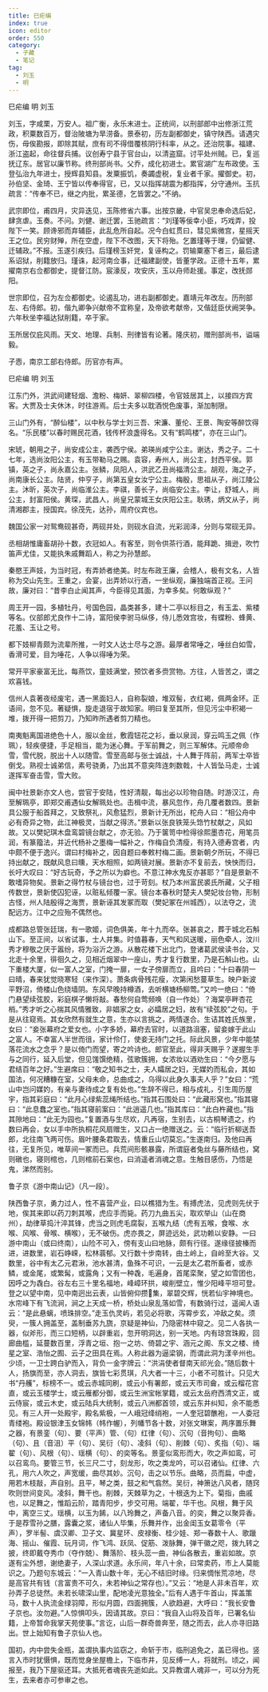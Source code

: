 ```yaml
---
title: 巳疟编
index: true
icon: editor
order: 550
category:
  - 子藏
  - 笔记
tag:
  - 刘玉
  - 明
---
```


巳疟编 明 刘玉  

刘玉，字咸栗，万安人。祖广衡，永乐末进士。正统间，以刑部郎中出修浙江荒政，积粟数百万，督治陂塘为旱涝备。景泰初，历左副都御史，镇守陕西。请遇灾伤，毋俟勘报，即除其赋，庶有司不得借覆核阴行科率，从之。还治院事。福建、浙江盗起，命往督兵捕。议创寿宁县于官台山，以清盗窟。讨平处州贼。已，复巡抚辽东。居官以廉节称。终刑部尚书。父乔，成化初进士。累官湖广左布政使。玉登弘治九年进士，授辉县知县。发粟振饥，奏蠲虚税，复业者千家。擢御史。初，孙伯坚、金琦、王宁皆以传奉得官，已，又以指挥胡震为都指挥，分守通州。玉抗疏言：“传奉不已，继之内批，累圣德，乞皆罢之。”不纳。  

武宗即位，甫四月，灾异迭见，玉陈修省六事。出按京畿，中官吴忠奉命选后妃，肆贪虐。玉奏。不问。刘健、谢迁罢，玉驰疏言：“刘瑾等佞幸小臣，巧戏弄，投陛下一笑。顾谗邪而弃辅臣，此乱危所自起。况今白虹贯曰，彗见紫微宫，星摇天王之位。民穷财殚，所在空虚，陛下不改图，天下将殆。乞置瑾等于理，仍留健、迁辅政。”不报。玉遂引疾归。后瑾榜玉奸党，复诬构之。罚输粟塞下者三，最后逮系诏狱，削籍放归。瑾诛，起河南佥事，迁福建副使，皆董学政。正德十五年，累擢南京右佥都御史，提督江防。宸濠反，攻安庆，玉以舟师赴援。事定，改抚郧阳。  

世宗即位，召为左佥都御史。论遏乱功，进右副都御史。嘉靖元年改左。历刑部左、右侍郎。初，偕九卿争兴献帝不宜称皇，及帝欲考献帝，又偕廷臣伏阙哭争。六年秋坐李福达狱削籍，卒于家。  

玉所居仅庇风雨。天文、地理、兵制、刑律皆有论著。隆庆初，赠刑部尚书，谥端毅。  

子悫，南京工部右侍郎。历官亦有声。  

巳疟编   明 刘玉  

江东门外，洪武间建轻烟、澹粉、梅妍、翠柳四楼，令官妓居其上，以接四方宾客。大贾及士夫休沐，时往游焉。后士夫多以耽酒悦色废事，渐加制限。  

三山门外有，“醉仙楼”，以中秋与学士刘三吾、宋濂、董伦、王景、陶安等醉饮得名。“乐民楼”以春时赐民花酒，钱传杯浪盏得名。又有“鹤鸣楼”，亦在三山门。  

宋琥，朝用之子，尚安成公主，袭西宁侯。弟瑛尚咸宁公主。谢达，秀之子。二十七年，选尚汝阳公主，有玉带勒马之赐。袁容，寿州人，尚公主，封西平侯。郭镇，英之子，尚永嘉公主。张鳞，凤阳人，洪武乙丑尚福清公主。胡观，海之子，尚南康长公主。陆贤，仲亨子，尚第五皇女汝宁公主。梅殷，思祖从子，尚江陵公主。沐昕，英次子，尚临淮公主。李祺，善长子，尚临安公主。李让，舒城人，尚公主，封富阳侯。黄琛，武昌人，尚皇兄蒙城王女庆阳公主。耿琇，炳文从子，尚清湘郡主，授国宾。徐茂先，达孙，周府仪宾也。  

魏国公家一对鸳鸯砚甚奇，两砚并处，则砚水自流，光彩润泽，分则与常砚无异。  

丞相胡惟庸畜胡孙十数，衣冠如人。有客至，则令供茶行酒，能拜跪、揖逊，吹竹笛声尤佳，又能执朱戚舞蹈人，称之为孙慧郎。  

秦愍王声妓，为当时冠，有弄娇者绝美。时左布政王廉，会稽人，极有文名，人皆称为交山先生。王重之，会宴，出弄娇以行酒，一坐纵观，廉独端首正视。王问故，廉对曰：“昔李白止闻其声，今臣得见其面，为幸多矣。何敢纵观？”  

周王开一园，多植牡丹，号国色园，晶类甚多，建十二亭以标目之，有玉盂、紫楼等名。仪部郎尤良作十二诗，富阳侯李驸马纵侈，侍儿悉效宫妆，有蝶粉、蜂黄、花羞、玉让之号。  

都下妓柳青颇为流辈所推，一时文人达士尽与之游。最厚者常唾之，唾丝白如雪，香滑可爱，目为唾花，人争以得唾为荣。  

常开平家豪富无比，每燕饮，童妓满堂，预饮者多赍赏物。方往，人皆苦之，谓之欢喜钱。  

信州人袁著夜经废宅，遇一黑面妇人，自称裂娘，堆双髻，衣红褐，佩两金环。正语间，忽不见。著疑惧，旋走退宿于故知家。明曰复至其所，但见污尘中积褐一堆，拨开得一把剪刀，乃知昨所遇者剪刀精也。  

南夷魁离国进绝色十人，服以金丝，敷霞钮花之衫，垂以泉润，穿云鸣玉之佩（作珮），轻疾便捷，手足相当，能为迷心舞。于军前舞之，则三军解体。元顺帝命雪，雪代脱，脱出十人以随雪。雪至高邮与张士诚战，十人舞于阵前，两军士卒皆倒戈。熟视士诚弟信，素号骁勇，乃出其不意突阵连刺数戟，十人皆坠马走，士诚遂挥军奋击雪，雪大败。  

闽中社景新亦文人也，尝官于安陆，性好清靓，每出必以珍物自随。时游汉江，舟至解珮亭，即郑交甫遇仙女解珮处也。击楫中流，暴风忽作，舟几覆者数四。景新具公服于船首拜之，又致祭礼，风愈猛烈，景新计无所出，柁舟人曰：“相公舟中必有奇异之物，此江神极灵，当献之得济。”景新以张良铁笼头筇竹杖献之，风如故。又以樊妃琪木盘鸾碧镜台献之，亦无验。乃于箧笥中检得徐熙墨杏花，用笔员润，有篆籀法，并近代杨补之墨梅一幅补之，作梅自负清瘦，有持入德寿宫者，内中颇不便于逸兴。谓曰村梅补之，因自题曰奉敕村梅二画。景新朝夕所玩，不得已持出献之，既献风息曰曛，天水相照，如两镜对展。景新亦不复前去，怏怏而归，长吁大叹曰：“好古玩奇，予之所以为癖也。不意江神水鬼反亦甚耶？”自是景新不敢嗜异物矣。景新之得竹杖与镜台也，过于苛刻。杖乃本州富民裘氏所藏，父子相传数世，景新使囚犯诬，以赃私倾覆一家。镜台本春秋时楚夫人樊妃妆台物，形制古怪，州人陆殷得之海贾，景新诬其发冢而取（樊妃冢在州城西），以法夺之，流配远方。江中之应殆不偶然也。  

成都路总管张廷瑞，有一歌姬，词色俱美，年十九而卒。张甚哀之，葬于城北石斛山下。至正间，以省试事，士人并集。时值暮春，天气和风送暖，丽色牵人，汶川秀才穆敬之厌于嚣纷，将为浴沂之游。从散花楼下出北门，登诸葛武侯读书台，又北走十余里，徘徊久之，见相近烟翠中一座山，秀才复行数里，乃是石斛山也。山下重楼大厦，似一富人之室，门掩一扉，一女子傍扉而立，且吟曰：“十曰春阴一曰晴，春来犹觉晓寒轻（来作深）。萧条病骨残花瘦，次第闲愁蔓草生。映户新波平野沼，倚楼山色绕墙阴。东风早晚持樽酒，去听横塘杨柳莺。”又吟一绝曰：“倚门悬望续弦胶，彩庭棋子懒将敲。春愁何自莺频唤（自一作处）？海棠亭畔杏花梢。”秀才听之心揣其风情雅致，非娼家之女，必孀居之妇，故有“续弦胶”之句。于是从往窥焉。其女欣然有就生之意，生亦以言挑之，两情遂合。生诘其姓氏族里，女曰：“妾张幕府之爱女也。小字多娇，幕府去官时，以道路沮塞，留妾嫁于此山之富人。不幸富人半世而徂，家计伶仃，使妾无持门之托。际此风景，少年中能禁落花流水之念乎？是以倚门而望，寄之吟诗也。郎官至此，得非天赐乎？遂握生手与之同行，延入后堂，但见馐馔绝精，弦歌簇拥，女浓妆以酒劝生曰：“今夕愿与君结百年之好。”生避席曰：“敬之知书之士，夫人孀居之妇，无媒妁而私会，其如国法，何况糟糠在室，父母未命，总曲成之，乌得以此身久事夫人乎？”女曰：“荒山中岂问媒妁，有亲与妻待成之复有处也。”生辞不得已，相与成礼，引生周历屋宇，指其彩庭曰：“此月心绿紫蕊绳所结也。”指其石围处曰：“此藏形窝也。”指其寝曰：“此息蠢之室也。”指其寝前案曰：“此逍遥几也。”指其库曰：“此白杵藏也。”指其隙地曰：“此无为园也。”复置酒与生尽欢，凡再宿，生别去，以古桐琴遗之，约数曰再会，女以手中所执桐花风扇赠生，又口占一绝赠送之。云：“临行折柳送吾郎，北往南飞两可伤。眉叶腰条君取去，情重丘山切莫忘。”生遂南归。及他曰再往，无复所见，唯草间一冢而已。兵荒间形骸暴露，所谓庭者兔丝与藤所结也，窝则礅也，寝则棺也，几则棺前石案也，曰消遥者消魂之意。生触目感伤，乃悟是鬼，涕然而别。  

鲁子京《游中南山记》（凡一段）。  

陕西鲁子京，勇力过人，性不喜营产业，曰以樵猎为生。有搏虎法，见虎则先伏于地，俟其来即以药刀刺其喉，虎应手而毙。药刀九曲五尖，取欢举山（山在商州），劫律草捣汁淬其锋，虎当之则虎毛腐裂，五喉九结（虎有五喉，食喉、水喉、风喉、骨喉、横喉），无不破伤。虎亦畏之，屏迹远处，武功赖以安静。一曰游中南山（或曰终南），山险不可入，傍有支山曰地脉，颇有行径。遂缘径披榛而进，进数里，岩石峥嵘，松林蓊郁。又行数十步南转，由土岭上，自岭至大谷。又数里，谷中有太乙元君湫，池水甚清，鱼殊不可识，一云是太乙君所畜者，或赤鳞，或金尾，或繁髯，或露角；又有一种毳，毛遍身，首尾栾聚，望之如雪团也，因呼之为毳白。谷左右三十里名福地，峰嶂环拱，峻削壁立，惟少阳峰平坦可登。登之以望中南，见中南迥出云表，山皆俯仰攒集，翠碧交辉，恍若仙宇神境也。水帘峰下有飞流涧，涧之上天成一桥，桥处山泉乱落如雪，有数骑行过，遥闻人语云：“是此悬螭，喷珠排空。”走玉仇灵屿，若见必将歌，泻霄步玄，冲敌之矣。须臾，一簇人拥盖至，盖制垂苏九旒，京疑是神仙，乃隐密林中窥之。见二人各执一器，似斧形，而三口短柄，以辟重岩，忽开明洞达，别一天地。内有琼宫珠殿，回廊曲槛，延蔓数百里，浮青之垣、抱一之坊、倚碧之宇、涵元之阁、东文之楼、绮星之室、浩怡之囿、云子之田具在焉。人称此器为逼梁钢，而谓此洞为漾辛州也。少顷，一卫士跨白驴而入，背负一金字牌云：“洪涓使者督南天祁光会。”随后数十人，扬旗而至，亦人洞去，旗皆七彩贯琪，凡大者一十三，小者不可胜计。只见大书“丹艧”，标榜不一。或云赤城同刷，或云小有署郎，或云天市司龠，或云榴花宫直，或云玉楼学士，或云雁都分御，或云生洲宝帐掌籍，或云太岳府西清文正，或云侍宸，或云木史，或云陆兵大统制，或云八洲都首领，或云东井纠知，余不能悉见。有三人开一处殿宇，殿名紫极，一人峨冠绛绡袍，一人奎冠碧醮袍，一人委冠青缕袍。殿设银津玉女锦帏（帏作幄），列幡节各十数，对张文琳案，两序置乐舞之器，有景銮（句）、要（平声）管、（句）红律（句）、沉句（音拘句）、曲略（句）、且（音沮）平（句）、吴衍（句）、凌斜（句）、削棘（句）、炙指（句）、端翟（句）、风根（句）、瑶横（句）、的奕等名。景銮似鸾形而大，吹之声如鸾，可以召鸾鸟。要管三节，长三尺二寸，刻龙形，吹之类龙吟，可以召诸仙。红律、六孔，用六人吹之，声宽缓，曲尽其妙。沉句，击之以节乐。曲略，员而扁，中虚，用若木枝敲，声自别。且平，琴之类，鼓之和气翕然。吴衍，神箫达八风者，随窍吹则世间变风。凌斜，舞干也。削棘，天棘草为之，十根迭为上下。菊指，曲戚也，以足舞之，惟蹈云阶，踏青阳步，步交可用。端翟，华干也。风根，舞于风中，离空三丈。瑶横，以玉为餙，以八玲舞之，声备八音。的奕，舞之以聚异香。于是荐雪孙之膳，露囊之浆，诸仙人毕集，乐舞并作，出金闺玉女葛零令（平声），罗半髻、虞汉卿、卫子文、冀星环、皮禄衡、桂少娃、郑一春数十人、歌躐海、摇山、催霞、玩月词，作飞鸿、跃凤、促筋、泼脉舞，弹干徽之咫，拨九转之披，终即戴夺秀巾（夺作兢）、舞落阶、枝头蕊一曲，神仙各散去，重岩如故。京遂有尘外想，谢绝妻子，人深山求道。永乐间，年八十余，曰常卖药，市上人莫能识之。乃题句东城云：“一入青山数十年，无心不结旧时缘。归来惆怅荒凉地，尽是高官共有钱（言富贵不可久，未若神仙之常存也）。”又云：“地是人非未百年，欢孙弄子总徒然。未若长啸深山里，配地凌光意独全。”后有人遇于牛首山，挥盖策马，数十人执流金绿羽障，形似月圆，四面拥簇，人欲趋避，大呼曰：“我长安鲁子京也。汝勿避。”人惊惧叩头，因请其故。京曰：“我自入山将及百年，已署名仙籍，上帝暂命我掌天苑使事。”言讫，山后一群奇兽奔至，随之而去，此人亦寻旧路出。世上始知有鲁子京仙人也。  

国初，内中尝失金瓶，盖谓执事内监窃之，命斩于市，临刑追免之，盖已得也。竖言入市时犹慑惧，既而觉身坐屋檐上，下临市井，见反缚一人，将就刑。顷之，闻报至，我乃下屋驱还耳。大抵死者魂丧先逝如此。又异教谓人魂非一，可以分为死生，去来者亦可参审之也。  
